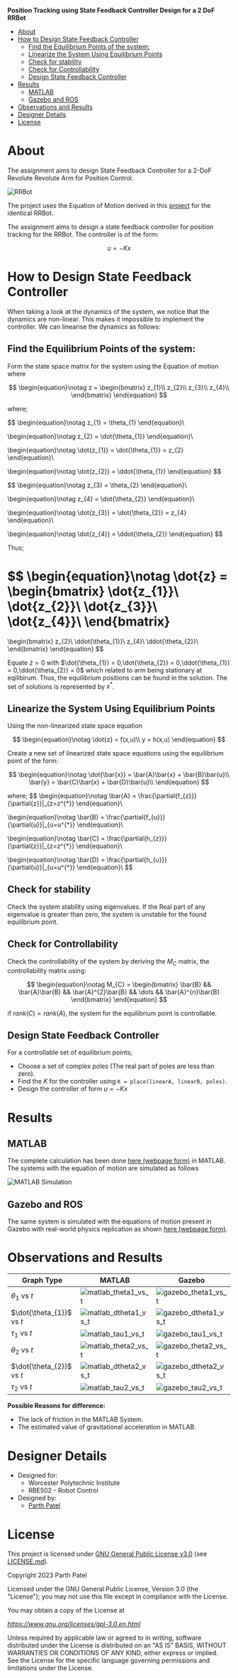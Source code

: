 **Position Tracking using State Feedback Controller Design for a 2 DoF RRBot**

<!-- TOC -->

- [About](#about)
- [How to Design State Feedback Controller](#how-to-design-state-feedback-controller)
    - [Find the Equilibrium Points of the system:](#find-the-equilibrium-points-of-the-system)
    - [Linearize the System Using Equilibrium Points](#linearize-the-system-using-equilibrium-points)
    - [Check for stability](#check-for-stability)
    - [Check for Controllability](#check-for-controllability)
    - [Design State Feedback Controller](#design-state-feedback-controller)
- [Results](#results)
    - [MATLAB](#matlab)
    - [Gazebo and ROS](#gazebo-and-ros)
- [Observations and Results](#observations-and-results)
- [Designer Details](#designer-details)
- [License](#license)

<!-- /TOC -->

# About

The assignment aims to design State Feedback Controller for a 2-DoF Revolute Revolute Arm for Position Control.

![RRBot](./Docs/Images/RRBot.png)

The project uses the Equation of Motion derived in this [project](https://github.com/parth-20-07/2-DoF-Revolute-Revolute-robot-arm-Equation-of-Motion) for the identical RRBot.

The assignment aims to design a state feedback controller for position tracking for the RRBot. The controller is of the form:

$$
u = - Kx
$$

# How to Design State Feedback Controller

When taking a look at the dynamics of the system, we notice that the dynamics are non-linear. This makes it impossible to implement the controller. We can linearise the dynamics as follows:

## Find the Equilibrium Points of the system:

  Form the state space matrix for the system using the Equation of motion where
  
  $$
  \begin{equation}\notag
  z = 
  \begin{bmatrix}
  z_{1}\\
  z_{2}\\
  z_{3}\\
  z_{4}\\
  \end{bmatrix}
  \end{equation}
  $$

  where;
  
  $$
  \begin{equation}\notag
  z_{1} = \theta_{1}
  \end{equation}\\

  \begin{equation}\notag
  z_{2} = \dot{\theta_{1}}
  \end{equation}\\

  \begin{equation}\notag
  \dot{z_{1}} = \dot{\theta_{1}} = z_{2}
  \end{equation}\\

  \begin{equation}\notag
  \dot{z_{2}} = \ddot{\theta_{1}}
  \end{equation}
  $$

  $$
  \begin{equation}\notag
  z_{3} = \theta_{2}
  \end{equation}\\

  \begin{equation}\notag
  z_{4} = \dot{\theta_{2}}
  \end{equation}\\

  \begin{equation}\notag
  \dot{z_{3}} = \dot{\theta_{2}} = z_{4}
  \end{equation}\\

  \begin{equation}\notag
  \dot{z_{4}} = \ddot{\theta_{2}}
  \end{equation}
  $$

Thus;

  $$
  \begin{equation}\notag
  \dot{z} = 
  \begin{bmatrix}
  \dot{z_{1}}\\
  \dot{z_{2}}\\
  \dot{z_{3}}\\
  \dot{z_{4}}\\
  \end{bmatrix}
  =
  \begin{bmatrix}
  z_{2}\\
  \ddot{\theta_{1}}\\
  z_{4}\\
  \ddot{\theta_{2}}\\
  \end{bmatrix}
  \end{equation}
  $$

  Equate $\dot{z} = 0$ with $\dot{\theta_{1}} = 0,\dot{\theta_{2}} = 0,\ddot{\theta_{1}} = 0,\ddot{\theta_{2}} = 0$ which related to arm being stationary at eqilibirum. Thus, the equilibrium positions can be found in the solution. The set of solutions is represented by $x^{*}$.

## Linearize the System Using Equilibrium Points

Using the non-linearized state space equation

$$
\begin{equation}\notag
\dot{z} = f(x,u)\\
y = h(x,u)
\end{equation}
$$

Create a new set of linearized state space equations using the equilibrium point of the form:

$$
\begin{equation}\notag
\dot{\bar{x}} = \bar{A}\bar{x} + \bar{B}\bar{u}\\
\bar{y} = \bar{C}\bar{x} + \bar{D}\bar{u}\\
\end{equation}
$$

where;
$$
\begin{equation}\notag
\bar{A} = \frac{\partial{f_{z}}}{\partial{z}}|_{z=z^{*}}
\end{equation}\\

\begin{equation}\notag
\bar{B} = \frac{\partial{f_{u}}}{\partial{u}}|_{u=u^{*}}
\end{equation}\\

\begin{equation}\notag
\bar{C} = \frac{\partial{h_{z}}}{\partial{z}}|_{z=z^{*}}
\end{equation}\\

\begin{equation}\notag
\bar{D} = \frac{\partial{h_{u}}}{\partial{u}}|_{u=u^{*}}
\end{equation}\\
$$

## Check for stability

Check the system stability using eigenvalues. If the Real part of any eigenvalue is greater than zero, the system is unstable for the found equilibrium point.

## Check for Controllability

Check the controllability of the system by deriving the $M_{C}$ matrix, the controllability matrix using:

$$
\begin{equation}\notag
M_{C} = 
\begin{bmatrix}
\bar{B} && \bar{A}\bar{B} && \bar{A}^{2}\bar{B} && \dots && \bar{A}^{n}\bar{B}
\end{bmatrix}
\end{equation}
$$

if $rank(C) = rank(A)$, the system for the equilibrium point is controllable.

## Design State Feedback Controller

For a controllable set of equilibrium points;

- Choose a set of complex poles (The real part of poles are less than zero).
- Find the $K$ for the controller using `K = place(linearA, linearB, poles)`.
- Design the controller of form $u = -Kx$

# Results

## MATLAB
The complete calculation has been done [here (webpage form)](https://htmlpreview.github.io/?https://github.com/parth-20-07/Position-Tracking-using-State-Feedback-Controller-Design-for-a-2-DoF-RRBot/blob/main/Solution/MATLAB/main.html) in MATLAB. The systems with the equation of motion are simulated as follows

![MATLAB Simulation](./Docs/MATLAB%20Simulation.gif)

## Gazebo and ROS

The same system is simulated with the equations of motion present in Gazebo with real-world physics replication as shown [here (webpage form)](https://htmlpreview.github.io/?https://github.com/parth-20-07/Position-Tracking-using-State-Feedback-Controller-Design-for-a-2-DoF-RRBot/blob/main/Solution/Gazebo/rrbot_control.html).

# Observations and Results

| Graph Type                | MATLAB                                                    | Gazebo                                                    |
| ------------------------- | --------------------------------------------------------- | --------------------------------------------------------- |
| $\theta_{1}$ vs $t$       | ![matlab_theta1_vs_t](./Solution/MATLAB/theta1.jpg)       | ![gazebo_theta1_vs_t](./Solution/Gazebo/theta_1.jpg)      |
| $\dot{\theta_{1}}$ vs $t$ | ![matlab_dtheta1_vs_t](./Solution/MATLAB/theta_dot_1.jpg) | ![gazebo_dtheta1_vs_t](./Solution/Gazebo/theta_dot_1.jpg) |
| $\tau_{1}$ vs $t$         | ![matlab_tau1_vs_t](./Solution/MATLAB/tau_1.jpg)          | ![gazebo_tau1_vs_t](./Solution/Gazebo/Tau_1.jpg)          |
| $\theta_{2}$ vs $t$       | ![matlab_theta2_vs_t](./Solution/MATLAB/theta2.jpg)       | ![gazebo_theta2_vs_t](./Solution/Gazebo/theta_2.jpg)      |
| $\dot{\theta_{2}}$ vs $t$ | ![matlab_dtheta2_vs_t](./Solution/MATLAB/theta_dot_2.jpg) | ![gazebo_dtheta2_vs_t](./Solution/Gazebo/theta_dot_2.jpg) |
| $\tau_{2}$ vs $t$         | ![matlab_tau2_vs_t](./Solution/MATLAB/tau_2.jpg)          | ![gazebo_tau2_vs_t](./Solution/Gazebo/Tau_2.jpg)          |

**Possible Reasons for difference:**
- The lack of friction in the MATLAB System.
- The estimated value of gravitational acceleration in MATLAB.

# Designer Details

- Designed for:
  - Worcester Polytechnic Institute
  - RBE502 - Robot Control
- Designed by:
  - [Parth Patel](mailto:parth.pmech@gmail.com)

# License

This project is licensed under [GNU General Public License v3.0](https://www.gnu.org/licenses/gpl-3.0.en.html) (see [LICENSE.md](LICENSE.md)).

Copyright 2023 Parth Patel

Licensed under the GNU General Public License, Version 3.0 (the "License"); you may not use this file except in compliance with the License.

You may obtain a copy of the License at

_https://www.gnu.org/licenses/gpl-3.0.en.html_

Unless required by applicable law or agreed to in writing, software distributed under the License is distributed on an "AS IS" BASIS, WITHOUT WARRANTIES OR CONDITIONS OF ANY KIND, either express or implied. See the License for the specific language governing permissions and limitations under the License.
